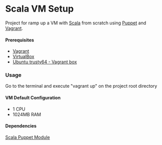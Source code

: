 # Scala VM Setup #

Project for ramp up a VM with [Scala](http://www.scala-lang.org/index.html) from scratch using [Puppet](https://puppetlabs.com/) and [Vagrant](https://www.vagrantup.com/).

#### Prerequisites ####

* [Vagrant](http://docs.vagrantup.com/v2/getting-started/index.html) 
* [VirtualBox](https://www.virtualbox.org/)
* [Ubuntu trusty64 - Vagrant box](https://atlas.hashicorp.com/ubuntu/boxes/trusty64)

### Usage ###

Go to the terminal and execute "vagrant up" on the project root directory

#### VM Default Configuration #####

* 1 CPU
* 1024MB RAM

#### Dependencies #####

[Scala Puppet Module](https://forge.puppetlabs.com/garethr/scala)
